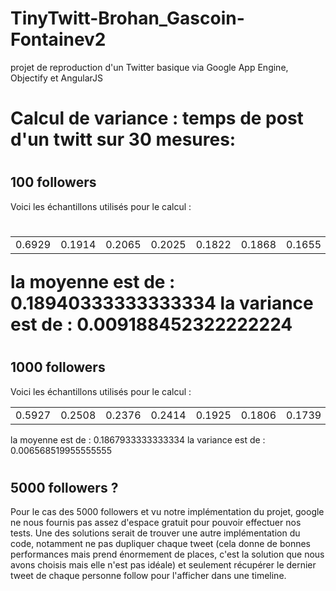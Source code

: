 # TinyTwitt-Brohan_Gascoin-Fontainev2

projet de reproduction d'un Twitter basique via Google App Engine, Objectify et AngularJS

# <h1> Calcul de variance : temps de post d'un twitt sur 30 mesures:</h1>

# <h2> 100 followers </h2>

Voici les échantillons utilisés pour le calcul :

# <table border-collapse : collapse> 
<tr>
  <td> 0.6929 </td> 
  <td> 0.1914 </td>
  <td> 0.2065 </td>
  <td> 0.2025 </td>
  <td> 0.1822 </td>
  <td> 0.1868 </td>
  <td> 0.1655 </td>
  <td> 0.1663 </td>
  <td> 0.1747 </td>
  <td> 0.1625 </td>
  <td> 0.1852 </td>
  <td> 0.1952 </td>
  <td> 0.2441 </td>
  <td> 0.1660 </td>
  <td> 0.1739</td>
  <td> 0.1825 </td>
  <td> 0.1622 </td>
  <td> 0.1514 </td>
  <td> 0.1509 </td>
  <td> 0.1509 </td>
  <td> 0.1595 </td>
  <td> 0.1525 </td>
  <td> 0.1493 </td>
  <td> 0.1865 </td>
  <td> 0.1574 </td>
  <td> 0.1604 </td>
  <td> 0.1550 </td>
  <td> 0.1563 </td>
  <td> 0.1442 </td>
  <td> 0.1633 </td>
  <td> 0.1674 </td>
</tr>  
</table>

la moyenne est de : 0.18940333333333334
la variance est de : 0.009188452322222224

# <h2> 1000 followers </h2>

Voici les échantillons utilisés pour le calcul :

 <table border-collapse : collapse> 
  <tr> 
   <td> 0.5927</td><td>0.2508 </td><td> 0.2376</td><td> 0.2414</td><td>0.1925</td> <td>0.1806</td><td>0.1739</td><td>0.1733</td><td>0.1676</td><td>0.2422</td><td>0.1682</td><td>0.1741</td><td>0.1590</td><td>0.1606</td><td> 0.1617</td><td>0.1544</td><td>0.1541</td><td>0.1517</td><td>0.1555</td><td>0.1674</td> <td>0.1577</td><td>0.1455</td><td>0.1685</td><td>0.1460</td><td>0.1720</td><td>0.1466</td><td>0.1458</td><td>0.1474</td><td>0.1660</td><td>0.1490</td>
  </tr>  
 </table>
 
 la moyenne est de : 0.1867933333333334
la variance est de : 0.006568519955555555

# <h2> 5000 followers ?</h2>

Pour le cas des 5000 followers et vu notre implémentation du projet, google ne nous fournis pas assez d'espace gratuit pour pouvoir effectuer nos tests. Une des solutions serait de trouver une autre implémentation du code, notamment ne pas dupliquer chaque tweet (cela donne de bonnes performances mais prend énormement de places, c'est la solution que nous avons choisis mais elle n'est pas idéale) et seulement récupérer le dernier tweet de chaque personne follow pour l'afficher dans une timeline.

